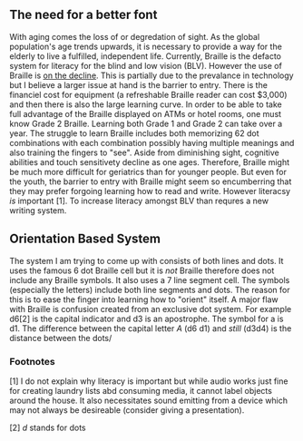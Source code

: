 ## The need for a better font

With aging comes the loss of or degredation of sight. As the global population's age trends upwards, it is necessary to provide a way for the elderly to live a fulfilled, independent life. Currently, Braille is the defacto system for literacy for the blind and low vision (BLV). However the use of Braille is [on the decline](https://www.npr.org/sections/alltechconsidered/2012/02/13/146812288/braille-under-siege-as-blind-turn-to-smartphones). This is partially due to the prevalance in technology but I believe a larger issue at hand is the barrier to entry. There is the financiel cost for equipment (a refreshable Braille reader can cost $3,000) and then there is also the large learning curve. In order to be able to take full  advantage of the Braille displayed on ATMs or hotel rooms, one must know Grade 2 Braille. Learning both Grade 1 and Grade 2 can take over a year. The struggle to learn Braille includes both memorizing 62 dot combinations with each combination possibly having multiple meanings and also training the fingers to "see". Aside from diminishing sight, cognitive abilities and touch sensitivety decline as one ages. Therefore, Braille might be much more difficult for geriatrics than for younger people. But even for the youth, the barrier to entry with Braille might seem so encumberring that they may prefer forgoing learning how to read and write. However literacsy *is* important [1]. To increase literacy amongst BLV than requres a new writing system. 

## Orientation Based System

The system I am trying to come up with consists of both lines and dots. It uses the famous 6 dot Braille cell but it is *not* Braille therefore does not include any Braille symbols. It also uses a 7 line segment cell. The symbols (especially the letters) include both line segments and dots. The reason for this is to ease the finger into learning how to "orient" itself. A major flaw with Braille is confusion created from an exclusive dot system. For example d6[2] is the capital indicator and d3 is an apostrophe. The symbol for a is d1. The difference between the capital letter *A* (d6 d1) and *still* (d3d4) is the distance between the dots/ 

### Footnotes

[1] I do not explain why literacy is important but while audio works just fine for creating laundry lists abd consuming media, it cannot label objects around the house. It also necessitates sound emitting from a device which may not always be desireable (consider giving a presentation). 

[2] *d* stands for dots
